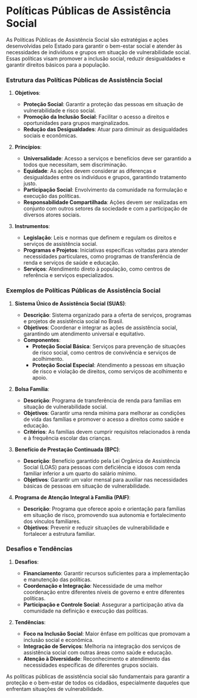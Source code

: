 # Políticas Públicas de Assistência Social
As Políticas Públicas de Assistência Social são estratégias e ações desenvolvidas pelo Estado para garantir o bem-estar social e atender às necessidades de indivíduos e grupos em situação de vulnerabilidade social. Essas políticas visam promover a inclusão social, reduzir desigualdades e garantir direitos básicos para a população.

### Estrutura das Políticas Públicas de Assistência Social

1. **Objetivos**:
   - **Proteção Social**: Garantir a proteção das pessoas em situação de vulnerabilidade e risco social.
   - **Promoção da Inclusão Social**: Facilitar o acesso a direitos e oportunidades para grupos marginalizados.
   - **Redução das Desigualdades**: Atuar para diminuir as desigualdades sociais e econômicas.

2. **Princípios**:
   - **Universalidade**: Acesso a serviços e benefícios deve ser garantido a todos que necessitam, sem discriminação.
   - **Equidade**: As ações devem considerar as diferenças e desigualdades entre os indivíduos e grupos, garantindo tratamento justo.
   - **Participação Social**: Envolvimento da comunidade na formulação e execução das políticas.
   - **Responsabilidade Compartilhada**: Ações devem ser realizadas em conjunto com outros setores da sociedade e com a participação de diversos atores sociais.

3. **Instrumentos**:
   - **Legislação**: Leis e normas que definem e regulam os direitos e serviços de assistência social.
   - **Programas e Projetos**: Iniciativas específicas voltadas para atender necessidades particulares, como programas de transferência de renda e serviços de saúde e educação.
   - **Serviços**: Atendimento direto à população, como centros de referência e serviços especializados.

### Exemplos de Políticas Públicas de Assistência Social

1. **Sistema Único de Assistência Social (SUAS)**:
   - **Descrição**: Sistema organizado para a oferta de serviços, programas e projetos de assistência social no Brasil.
   - **Objetivos**: Coordenar e integrar as ações de assistência social, garantindo um atendimento universal e equitativo.
   - **Componentes**:
     - **Proteção Social Básica**: Serviços para prevenção de situações de risco social, como centros de convivência e serviços de acolhimento.
     - **Proteção Social Especial**: Atendimento a pessoas em situação de risco e violação de direitos, como serviços de acolhimento e apoio.

2. **Bolsa Família**:
   - **Descrição**: Programa de transferência de renda para famílias em situação de vulnerabilidade social.
   - **Objetivos**: Garantir uma renda mínima para melhorar as condições de vida das famílias e promover o acesso a direitos como saúde e educação.
   - **Critérios**: As famílias devem cumprir requisitos relacionados à renda e à frequência escolar das crianças.

3. **Benefício de Prestação Continuada (BPC)**:
   - **Descrição**: Benefício garantido pela Lei Orgânica de Assistência Social (LOAS) para pessoas com deficiência e idosos com renda familiar inferior a um quarto do salário mínimo.
   - **Objetivos**: Garantir um valor mensal para auxiliar nas necessidades básicas de pessoas em situação de vulnerabilidade.

4. **Programa de Atenção Integral à Família (PAIF)**:
   - **Descrição**: Programa que oferece apoio e orientação para famílias em situação de risco, promovendo sua autonomia e fortalecimento dos vínculos familiares.
   - **Objetivos**: Prevenir e reduzir situações de vulnerabilidade e fortalecer a estrutura familiar.

### Desafios e Tendências

1. **Desafios**:
   - **Financiamento**: Garantir recursos suficientes para a implementação e manutenção das políticas.
   - **Coordenação e Integração**: Necessidade de uma melhor coordenação entre diferentes níveis de governo e entre diferentes políticas.
   - **Participação e Controle Social**: Assegurar a participação ativa da comunidade na definição e execução das políticas.

2. **Tendências**:
   - **Foco na Inclusão Social**: Maior ênfase em políticas que promovam a inclusão social e econômica.
   - **Integração de Serviços**: Melhoria na integração dos serviços de assistência social com outras áreas como saúde e educação.
   - **Atenção à Diversidade**: Reconhecimento e atendimento das necessidades específicas de diferentes grupos sociais.

As políticas públicas de assistência social são fundamentais para garantir a proteção e o bem-estar de todos os cidadãos, especialmente daqueles que enfrentam situações de vulnerabilidade.